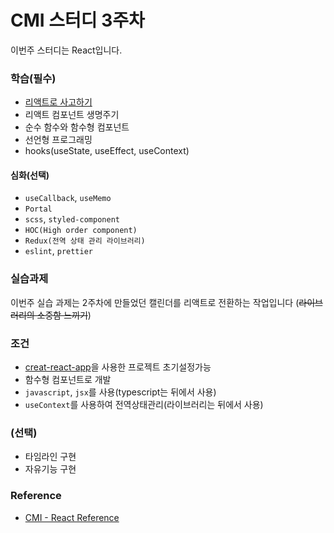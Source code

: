 # CMI 스터디 3주차

이번주 스터디는 React입니다.

### 학습(필수)

- [리액트로 사고하기](https://ko.reactjs.org/docs/thinking-in-react.html)
- 리액트 컴포넌트 생명주기
- 순수 함수와 함수형 컴포넌트
- 선언형 프로그래밍
- hooks(useState, useEffect, useContext)

#### 심화(선택)

- `useCallback`, `useMemo`
- `Portal`
- `scss`, `styled-component`
- `HOC(High order component)`
- `Redux(전역 상태 관리 라이브러리)`
- `eslint`, `prettier`

### 실습과제

이번주 실습 과제는 2주차에 만들었던 캘린더를 리액트로 전환하는 작업입니다 (~~라이브러리의 소중함 느끼기~~)

### 조건

- [creat-react-app](https://github.com/facebook/create-react-app)을 사용한 프로젝트 초기설정가능
- 함수형 컴포넌트로 개발
- `javascript`, `jsx`를 사용(typescript는 뒤에서 사용)
- `useContext`를 사용하여 전역상태관리(라이브러리는 뒤에서 사용)

### (선택)

- 타임라인 구현
- 자유기능 구현

### Reference

- [CMI - React Reference](../../Reference/React/README.md)
